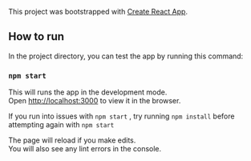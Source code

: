 This project was bootstrapped with [Create React App](https://github.com/facebook/create-react-app).

## How to run

In the project directory, you can test the app by running this command:
### `npm start`

This will runs the app in the development mode.<br />
Open [http://localhost:3000](http://localhost:3000) to view it in the browser.

If you run into issues with `npm start` , try running `npm install` before attempting again with `npm start` 

The page will reload if you make edits.<br />
You will also see any lint errors in the console.